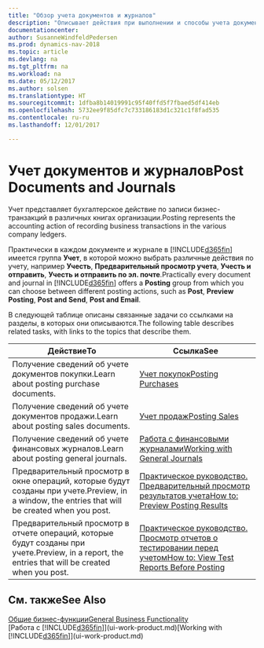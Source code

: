 ```yaml
---
title: "Обзор учета документов и журналов"
description: "Описывает действия при выполнении и способы учета документов и журналов."
documentationcenter: 
author: SusanneWindfeldPedersen
ms.prod: dynamics-nav-2018
ms.topic: article
ms.devlang: na
ms.tgt_pltfrm: na
ms.workload: na
ms.date: 05/12/2017
ms.author: solsen
ms.translationtype: HT
ms.sourcegitcommit: 1dfba8b14019991c95f40ffd5f7fbaed5df414eb
ms.openlocfilehash: 5732ee9f85dfc7c733186183d1c321c1f8fad535
ms.contentlocale: ru-ru
ms.lasthandoff: 12/01/2017

---
```

# <a name="post-documents-and-journals"></a><span data-ttu-id="5845f-103">Учет документов и журналов</span><span class="sxs-lookup"><span data-stu-id="5845f-103">Post Documents and Journals</span></span>
<span data-ttu-id="5845f-104">Учет представляет бухгалтерское действие по записи бизнес-транзакций в различных книгах организации.</span><span class="sxs-lookup"><span data-stu-id="5845f-104">Posting represents the accounting action of recording business transactions in the various company ledgers.</span></span>

<span data-ttu-id="5845f-105">Практически в каждом документе и журнале в [!INCLUDE[d365fin](includes/d365fin_md.md)] имеется группа **Учет**, в которой можно выбрать различные действия по учету, например **Учесть**, **Предварительный просмотр учета**, **Учесть и отправить**, **Учесть и отправить по эл. почте**.</span><span class="sxs-lookup"><span data-stu-id="5845f-105">Practically every document and journal in [!INCLUDE[d365fin](includes/d365fin_md.md)] offers a **Posting** group from which you can choose between different posting actions, such as **Post**, **Preview Posting**, **Post and Send**, **Post and Email**.</span></span>

<span data-ttu-id="5845f-106">В следующей таблице описаны связанные задачи со ссылками на разделы, в которых они описываются.</span><span class="sxs-lookup"><span data-stu-id="5845f-106">The following table describes related tasks, with links to the topics that describe them.</span></span>

| <span data-ttu-id="5845f-107">Действие</span><span class="sxs-lookup"><span data-stu-id="5845f-107">To</span></span> | <span data-ttu-id="5845f-108">Ссылка</span><span class="sxs-lookup"><span data-stu-id="5845f-108">See</span></span> |
| --- | --- |
| <span data-ttu-id="5845f-109">Получение сведений об учете документов покупки.</span><span class="sxs-lookup"><span data-stu-id="5845f-109">Learn about posting purchase documents.</span></span> |[<span data-ttu-id="5845f-110">Учет покупок</span><span class="sxs-lookup"><span data-stu-id="5845f-110">Posting Purchases</span></span>](ui-post-purchases.md) |
| <span data-ttu-id="5845f-111">Получение сведений об учете документов продажи.</span><span class="sxs-lookup"><span data-stu-id="5845f-111">Learn about posting sales documents.</span></span> |[<span data-ttu-id="5845f-112">Учет продаж</span><span class="sxs-lookup"><span data-stu-id="5845f-112">Posting Sales</span></span>](ui-post-sales.md) |
| <span data-ttu-id="5845f-113">Получение сведений об учете финансовых журналов.</span><span class="sxs-lookup"><span data-stu-id="5845f-113">Learn about posting general journals.</span></span> |[<span data-ttu-id="5845f-114">Работа с финансовыми журналами</span><span class="sxs-lookup"><span data-stu-id="5845f-114">Working with General Journals</span></span>](ui-work-general-journals.md) |
| <span data-ttu-id="5845f-115">Предварительный просмотр в окне операций, которые будут созданы при учете.</span><span class="sxs-lookup"><span data-stu-id="5845f-115">Preview, in a window, the entries that will be created when you post.</span></span> |[<span data-ttu-id="5845f-116">Практическое руководство. Предварительный просмотр результатов учета</span><span class="sxs-lookup"><span data-stu-id="5845f-116">How to: Preview Posting Results</span></span>](ui-how-preview-post-results.md) |
| <span data-ttu-id="5845f-117">Предварительный просмотр в отчете операций, которые будут созданы при учете.</span><span class="sxs-lookup"><span data-stu-id="5845f-117">Preview, in a report, the entries that will be created when you post.</span></span> |[<span data-ttu-id="5845f-118">Практическое руководство. Просмотр отчетов о тестировании перед учетом</span><span class="sxs-lookup"><span data-stu-id="5845f-118">How to: View Test Reports Before Posting</span></span>](ui-how-view-test-reports-posting.md) |

## <a name="see-also"></a><span data-ttu-id="5845f-119">См. также</span><span class="sxs-lookup"><span data-stu-id="5845f-119">See Also</span></span>
[<span data-ttu-id="5845f-120">Общие бизнес-функции</span><span class="sxs-lookup"><span data-stu-id="5845f-120">General Business Functionality</span></span>](ui-across-business-areas.md)  
<span data-ttu-id="5845f-121">[Работа с [!INCLUDE[d365fin](includes/d365fin_md.md)]](ui-work-product.md)</span><span class="sxs-lookup"><span data-stu-id="5845f-121">[Working with [!INCLUDE[d365fin](includes/d365fin_md.md)]](ui-work-product.md)</span></span>


